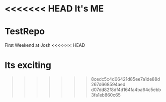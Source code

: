 <<<<<<< HEAD
It's ME
=======


# TestRepo

First Weekend at Josh
<<<<<<< HEAD

Its exciting
=======
>>>>>>> 8cedc5c4d06421d85ee7a1de88d267d668594aed
>>>>>>> d07dd82f8df4d164fa4ba64c5ebb3fa1eb860c65
